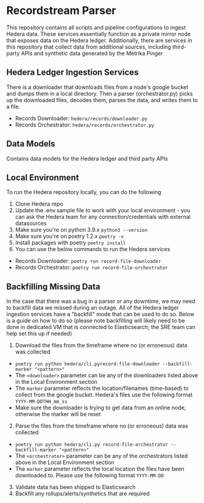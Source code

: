 # Recordstream Parser
This repository contains all scripts and pipeline configurations to ingest Hedera data. These services essentially function as a private mirror node that exposes data on the Hedera ledger. Additionally, there are services in this repository that collect data from additional sources, including third-party APIs and synthetic data generated by the Metrika Pinger

## Hedera Ledger Ingestion Services
There is a downloader that downloads files from a node's google bucket and dumps them in a local directory. Then a parser (orchestrator.py) picks up the downloaded files, decodes them, parses the data, and writes them to a file. 

- Records Downloader: `hedera/records/downloader.py`
- Records Orchestrator: `hedera/records/orchestrator.py`

## Data Models
Contains data models for the Hedera ledger and third party APIs

## Local Environment
To run the Hedera repository locally, you can do the following
1. Clone Hedera repo
2. Update the .env.sample file to work with your local environment - you can ask the Hedera team for any connection/credentials with external datasources
3. Make sure you're on python 3.9.x `python3 --version`
4. Make sure you're on poetry 1.2.x `poetry -v`
5. Install packages with poetry `poetry install`
6. You can use the below commands to run the Hedera services
- Records Downloader: `poetry run record-file-downloader`
- Records Orchestrator: `poetry run record-file-orchestrator`

## Backfilling Missing Data
In the case that there was a bug in a parser or any downtime, we may need to backfill data we missed during an outage. All of the Hedera ledger ingestion services have a "backfill" mode that can be used to do so. Below is a guide on how to do so (please note backfilling will likely need to be done in dedicated VM that is connected to Elasticsearch; the SRE team can help set this up if needed)
1. Download the files from the timeframe where no (or erroneous) data was collected
- `poetry run python hedera/cli.pyrecord-file-downloader --backfill-marker "<pattern>"`
- The `<downloader>` parameter can be any of the downloaders listed above in the Local Environment section
- The `marker` parameter reflects the location/filenames (time-based) to collect from the google bucket. Hedera's files use the following format `YYYY-MM-DDTHH_mm_ss`
- Make sure the downloader is trying to get data from an online node, otherwise the marker will be reset
2. Parse the files from the timeframe where no (or erroneous) data was collected
- `poetry run python hedera/cli.py record-file-orchestrator --backfill-marker "<pattern>"`
- The `<orchestrator>` parameter can be any of the orchestrators listed above in the Local Environment section
- The `marker` parameter reflects the local location the files have been downloaded to. Please use the following format `YYYY-MM-DD`
3. Validate data has been shipped to Elasticsearch
4. Backfill any rollups/alerts/synthetics that are required
